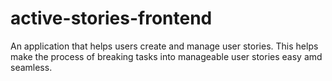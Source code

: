 # active-stories-frontend
An application that helps users create and manage user stories. This helps make the process of breaking tasks into manageable user stories easy amd seamless.
